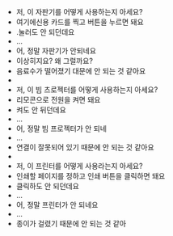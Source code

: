 - 저, 이 자판기를 어떻게 사용하는지 아세요?
- 여기에신용 카드를 찍고 버튼을 누르면 돼요
- .눌러도 안 되던데요
- ...
- 어, 정말 자판기가 안되네요
- 이상히지요? 왜 그럴까요?
- 음료수가 떨어졌기 대문에 안 되는 것 같아요
-
- 저, 이 빔 츠로젝터를 어떻게 사용하는지 아세요?
- 리모콘으로 전원을 켜면 돼요
- 켜도 안 뒤던데요
- ...
- 어, 정말 빔 프로젝터가 안 되네
- ...
- 연결이 잘못되어 있기 때문에 안 되는 것 같아요
-
- 저, 이 프린터를 어떻게 사용라는지 아세요?
- 인쇄할 페이지를 정하고 인쇄 버튼을 클릭하면 돼요
- 클릭하도 안 되던데요
- ...
- 어, 정말 프린터가 안 되네요
- ...
- 종이가 걸렸기 때문에 안 되는 것 같아